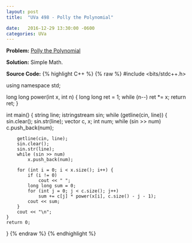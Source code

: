 ```yaml
---
layout: post
title:  "UVa 498 - Polly the Polynomial"

date:   2016-12-29 13:30:00 -0600
categories: UVa
---
```


**Problem:** [Polly the Polynomial]

**Solution:**
Simple Math.

**Source Code:**
{% highlight C++ %}
{% raw %}
#include <bits/stdc++.h>

using namespace std;

long long power(int x, int n) {
    long long ret = 1;
    while (n--)
        ret *= x;
    return ret;
}

int main() {
    string line;
    istringstream sin;
    while (getline(cin, line)) {
        sin.clear();
        sin.str(line);
        vector<int> c, x;
        int num;
        while (sin >> num)
            c.push_back(num);

        getline(cin, line);
        sin.clear();
        sin.str(line);
        while (sin >> num)
            x.push_back(num);

        for (int i = 0; i < x.size(); i++) {
            if (i != 0)
                cout << " ";
            long long sum = 0;
            for (int j = 0; j < c.size(); j++)
                sum += c[j] * power(x[i], c.size() - j - 1);
            cout << sum;
        }
        cout << "\n";
    }
    return 0;
}
{% endraw %}
{% endhighlight %}

[Polly the Polynomial]:https://uva.onlinejudge.org/index.php?option=com_onlinejudge&Itemid=8&category=24&page=show_problem&problem=439
